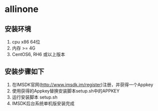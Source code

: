 # allinone
## 安装环境
1. cpu x86 64位
2. 内存 >= 4G
3. CentOS6, RH6 或以上版本

## 安装步骤如下
1. 在IMSDK官网(http://www.imsdk.im/register)注册，并获得一个Appkey
2. 使用获得的Appkey替换安装脚本setup.sh中的APPKEY
3. 运行安装脚本 setup.sh
4. IMSDK后台系统单机版安装完成
